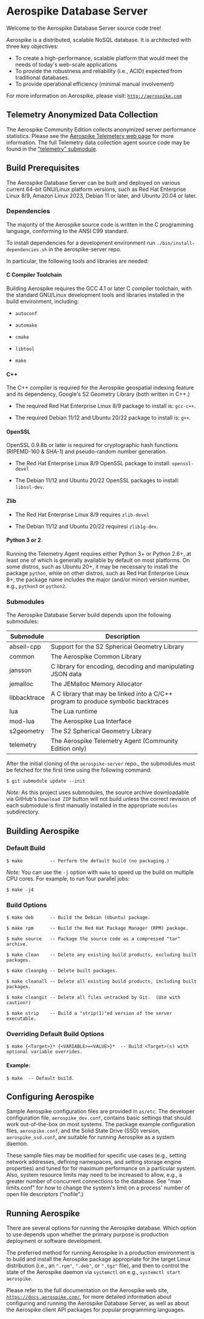 # Aerospike Database Server

Welcome to the Aerospike Database Server source code tree!

Aerospike is a distributed, scalable NoSQL database. It is architected with three key objectives:

- To create a high-performance, scalable platform that would meet the needs of today's web-scale applications
- To provide the robustness and reliability (i.e., ACID) expected from traditional databases.
- To provide operational efficiency (minimal manual involvement)

For more information on Aerospike, please visit: [`http://aerospike.com`](http://aerospike.com)

## Telemetry Anonymized Data Collection

The Aerospike Community Edition collects anonymized server performance statistics.
Please see the
[Aerospike Telemetery web page](http://aerospike.com/aerospike-telemetry) for more
information.  The full Telemetry data collection agent source code may be found in the
["telemetry" submodule](https://github.com/aerospike/aerospike-telemetry-agent/blob/master/README.md).

## Build Prerequisites

The Aerospike Database Server can be built and deployed on various
current 64-bit GNU/Linux platform versions, such as Red Hat Enterprise Linux 8/9, Amazon Linux 2023, 
Debian 11 or later, and Ubuntu 20.04 or later.

### Dependencies

The majority of the Aerospike source code is written in the C
programming language, conforming to the ANSI C99 standard.

To install dependencies for a development environment run
`./bin/install-dependencies.sh` in the aerospike-server repo.

In particular, the following tools and libraries are needed:

#### C Compiler Toolchain

Building Aerospike requires the GCC 4.1 or later C compiler toolchain,
with the standard GNU/Linux development tools and libraries installed in
the build environment, including:

* `autoconf`

* `automake`

* `cmake`

* `libtool`

* `make`

#### C++

The C++ compiler is required for the Aerospike geospatial indexing
feature and its dependency, Google's S2 Geometry Library (both written in C++.)

* The required Red Hat Enterprise Linux 8/9 package to install is: `gcc-c++`.

* The required Debian 11/12 and Ubuntu 20/22 package to install is: `g++`.

#### OpenSSL

OpenSSL 0.9.8b or later is required for cryptographic hash functions
(RIPEMD-160 & SHA-1) and pseudo-random number generation.

* The Red Hat Enterprise Linux 8/9 OpenSSL package to install:  `openssl-devel`

* The Debian 11/12 and Ubuntu 20/22 OpenSSL packages to install: `libssl-dev`.

#### Zlib

* The Red Hat Enterprise Linux 8/9 requires `zlib-devel`

* The Debian 11/12 and Ubuntu 20/22 requiresi `zlib1g-dev`.

#### Python 3 or 2

Running the Telemetry Agent requires either Python 3+ or Python 2.6+,
at least one of which is generally available by default on most
platforms. On some distros, such as Ubuntu 20+, it may be necessary to
install the package `python`, while on other distros, such as Red Hat Enterprise Linux 8+,
the package name includes the major (and/or minor) version number, e.g.,
`python3` or `python2`.

### Submodules

The Aerospike Database Server build depends upon the following submodules:

| Submodule | Description |
|---------- | ----------- |
| abseil-cpp | Support for the S2 Spherical Geometry Library |
| common    | The Aerospike Common Library |
| jansson   | C library for encoding, decoding and manipulating JSON data |
| jemalloc  | The JEMalloc Memory Allocator |
| libbacktrace | A C library that may be linked into a C/C++ program to produce symbolic backtraces |
| lua       | The Lua runtime |
| mod-lua   | The Aerospike Lua Interface |
| s2geometry | The S2 Spherical Geometry Library |
| telemetry | The Aerospike Telemetry Agent (Community Edition only) |

After the initial cloning of the `aerospike-server` repo., the
submodules must be fetched for the first time using the following
command:

	$ git submodule update --init

*Note:*  As this project uses submodules, the source archive downloadable
via GitHub's `Download ZIP` button will not build unless the correct
revision of each submodule is first manually installed in the appropriate
`modules` subdirectory.

## Building Aerospike

### Default Build

	$ make          -- Perform the default build (no packaging.)

*Note:* You can use the `-j` option with `make` to speed up the build
on multiple CPU cores. For example, to run four parallel jobs:

    $ make -j4

### Build Options

	$ make deb      -- Build the Debian (Ubuntu) package.

	$ make rpm      -- Build the Red Hat Package Manager (RPM) package.

	$ make source   -- Package the source code as a compressed "tar" archive.

	$ make clean    -- Delete any existing build products, excluding built packages.

	$ make cleanpkg -- Delete built packages.

	$ make cleanall -- Delete all existing build products, including built packages.

	$ make cleangit -- Delete all files untracked by Git.  (Use with caution!)

	$ make strip    -- Build a "strip(1)"ed version of the server executable.

### Overriding Default Build Options

	$ make {<Target>}* {<VARIABLE>=<VALUE>}*  -- Build <Target>(s) with optional variable overrides.

#### Example:

	$ make  -- Default build.

## Configuring Aerospike

Sample Aerospike configuration files are provided in `as/etc`.  The
developer configuration file, `aerospike_dev.conf`, contains basic
settings that should work out-of-the-box on most systems. The package
example configuration files, `aerospike.conf`, and the Solid State Drive
(SSD) version, `aerospike_ssd.conf`, are suitable for running Aerospike
as a system daemon.

These sample files may be modified for specific use cases (e.g., setting
network addresses, defining namespaces, and setting storage engine
properties) and tuned for for maximum performance on a particular
system.  Also, system resource limits may need to be increased to allow,
e.g., a greater number of concurrent connections to the database.  See
"man limits.conf" for how to change the system's limit on a process'
number of open file descriptors ("nofile".)

## Running Aerospike

There are several options for running the Aerospike database. Which
option to use depends upon whether the primary purpose is production
deployment or software development.

The preferred method for running Aerospike in a production environment
is to build and install the Aerospike package appropriate for the target
Linux distribution (i.e., an `".rpm"`, `".deb"`, or `".tgz"` file), and
then to control the state of the Aerospike daemon via `systemctl` on
e.g., `systemctl start aerospike`.

Please refer to the full documentation on the Aerospike web site,
[`https://docs.aerospike.com/`](https://docs.aerospike.com/), for more
detailed information about configuring and running the Aerospike
Database Server, as well as about the Aerospike client API packages
for popular programming languages.
